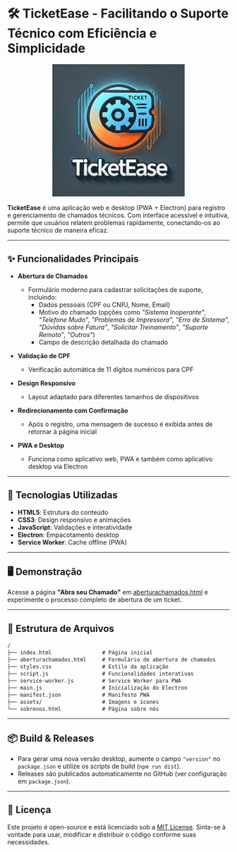# 🛠️ TicketEase - Facilitando o Suporte Técnico com Eficiência e Simplicidade

<p align="center">
  <img src="./assets/logo2.png" alt="TicketEase Logo" width="300">
</p>

**TicketEase** é uma aplicação web e desktop (PWA + Electron) para registro e gerenciamento de chamados técnicos. Com interface acessível e intuitiva, permite que usuários relatem problemas rapidamente, conectando-os ao suporte técnico de maneira eficaz.

---

## ✨ Funcionalidades Principais

- **Abertura de Chamados**
  - Formulário moderno para cadastrar solicitações de suporte, incluindo:
    - Dados pessoais (CPF ou CNPJ, Nome, Email)
    - Motivo do chamado (opções como *"Sistema Inoperante"*, *"Telefone Mudo"*, *"Problemas de Impressora"*, *"Erro de Sistema"*, *"Dúvidas sobre Fatura"*, *"Solicitar Treinamento"*, *"Suporte Remoto"*, *"Outros"*)
    - Campo de descrição detalhada do chamado

- **Validação de CPF**
  - Verificação automática de 11 dígitos numéricos para CPF

- **Design Responsivo**
  - Layout adaptado para diferentes tamanhos de dispositivos

- **Redirecionamento com Confirmação**
  - Após o registro, uma mensagem de sucesso é exibida antes de retornar à página inicial

- **PWA e Desktop**
  - Funciona como aplicativo web, PWA e também como aplicativo desktop via Electron

---

## 🚀 Tecnologias Utilizadas

- **HTML5**: Estrutura do conteúdo
- **CSS3**: Design responsivo e animações
- **JavaScript**: Validações e interatividade
- **Electron**: Empacotamento desktop
- **Service Worker**: Cache offline (PWA)

---

## 🖥️ Demonstração

Acesse a página **"Abra seu Chamado"** em [aberturachamados.html](./aberturachamados.html) e experimente o processo completo de abertura de um ticket.

---

## 📂 Estrutura de Arquivos

```plaintext
/
├── index.html                # Página inicial
├── aberturachamados.html     # Formulário de abertura de chamados
├── styles.css                # Estilo da aplicação
├── script.js                 # Funcionalidades interativas
├── service-worker.js         # Service Worker para PWA
├── main.js                   # Inicialização do Electron
├── manifest.json             # Manifesto PWA
├── assets/                   # Imagens e ícones
└── sobrenos.html             # Página sobre nós
```

---

## 📦 Build & Releases

- Para gerar uma nova versão desktop, aumente o campo `"version"` no `package.json` e utilize os scripts de build (`npm run dist`).
- Releases são publicados automaticamente no GitHub (ver configuração em `package.json`).

---

## 📄 Licença

Este projeto é open-source e está licenciado sob a [MIT License](./LICENSE). Sinta-se à vontade para usar, modificar e distribuir o código conforme suas necessidades.








